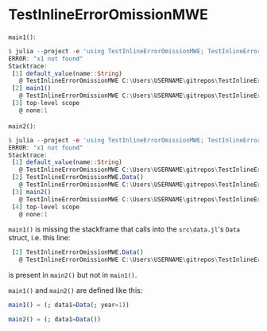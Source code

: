 # TestInlineErrorOmissionMWE

`main1()`:

```julia
$ julia --project -e 'using TestInlineErrorOmissionMWE; TestInlineErrorOmissionMWE.main1()'
ERROR: "x1 not found"
Stacktrace:
 [1] default_value(name::String)
   @ TestInlineErrorOmissionMWE C:\Users\USERNAME\gitrepos\TestInlineErrorOmissionMWE\src\main.jl:2
 [2] main1()
   @ TestInlineErrorOmissionMWE C:\Users\USERNAME\gitrepos\TestInlineErrorOmissionMWE\src\main.jl:4
 [3] top-level scope
   @ none:1
```

`main2()`:

```julia
$ julia --project -e 'using TestInlineErrorOmissionMWE; TestInlineErrorOmissionMWE.main2()'
ERROR: "x1 not found"
Stacktrace:
 [1] default_value(name::String)
   @ TestInlineErrorOmissionMWE C:\Users\USERNAME\gitrepos\TestInlineErrorOmissionMWE\src\main.jl:2
 [2] TestInlineErrorOmissionMWE.Data()
   @ TestInlineErrorOmissionMWE C:\Users\USERNAME\gitrepos\TestInlineErrorOmissionMWE\src\data.jl:5
 [3] main2()
   @ TestInlineErrorOmissionMWE C:\Users\USERNAME\gitrepos\TestInlineErrorOmissionMWE\src\main.jl:6
 [4] top-level scope
   @ none:1
```

`main1()` is missing the stackframe that calls into the `src\data.jl`'s `Data` struct, i.e. this line:

```julia
 [2] TestInlineErrorOmissionMWE.Data()
   @ TestInlineErrorOmissionMWE C:\Users\USERNAME\gitrepos\TestInlineErrorOmissionMWE\src\data.jl:5
```

is present in `main2()` but not in `main1()`.

`main1()` and `main2()` are defined like this:

```julia
main1() = (; data1=Data(; year=1))

main2() = (; data1=Data())
```

